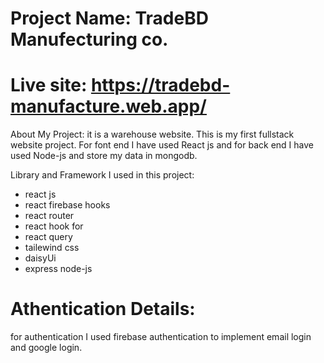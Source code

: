 # Project Name: TradeBD Manufecturing co.
# Live site: https://tradebd-manufacture.web.app/
About My Project: it is a warehouse website. This is my first fullstack website project. For font end I have used React js and for back end I have used Node-js and store my data in mongodb.

Library and Framework I used in this project:

* react js
* react firebase hooks
* react router
* react hook for 
* react query
* tailewind css
* daisyUi
* express node-js
# Athentication Details: 
for authentication I used firebase authentication to implement email login and google login.